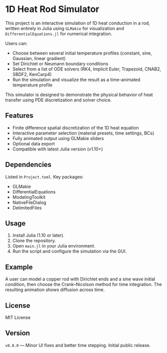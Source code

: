 # 1D Heat Rod Simulator

This project is an interactive simulation of 1D heat conduction in a rod, written entirely in Julia using `GLMakie` for visualization and `DifferentialEquations.jl` for numerical integration.

Users can:
- Choose between several initial temperature profiles (constant, sine, Gaussian, linear gradient)
- Set Dirichlet or Neumann boundary conditions
- Select from a list of ODE solvers (RK4, Implicit Euler, Trapezoid, CNAB2, SBDF2, KenCarp4)
- Run the simulation and visualize the result as a time-animated temperature profile

This simulator is designed to demonstrate the physical behavior of heat transfer using PDE discretization and solver choice.

## Features
- Finite difference spatial discretization of the 1D heat equation
- Interactive parameter selection (material presets, time settings, BCs)
- Fully animated output using GLMakie sliders
- Optional data export
- Compatible with latest Julia version (v1.10+)

## Dependencies
Listed in `Project.toml`. Key packages:
- GLMakie
- DifferentialEquations
- ModelingToolkit
- NativeFileDialog
- DelimitedFiles

## Usage
1. Install Julia (1.10 or later).
2. Clone the repository.
3. Open `main.jl` in your Julia environment.
4. Run the script and configure the simulation via the GUI.

## Example
A user can model a copper rod with Dirichlet ends and a sine wave initial condition, then choose the Crank–Nicolson method for time integration. The resulting animation shows diffusion across time.

## License
MIT License

## Version
`v0.8.0` — Minor UI fixes and better time stepping. Initial public release.

